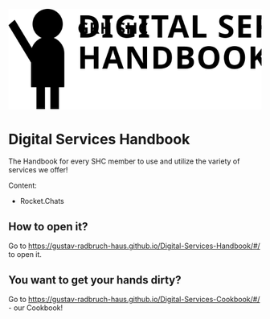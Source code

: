 ![Logo](logo.svg)

# Digital Services Handbook
The Handbook for every SHC member to use and utilize the variety of services we offer!

Content:
- Rocket.Chats

## How to open it?

Go to <https://gustav-radbruch-haus.github.io/Digital-Services-Handbook/#/> to open it.

## You want to get your hands dirty?

Go to <https://gustav-radbruch-haus.github.io/Digital-Services-Cookbook/#/> - our Cookbook!
